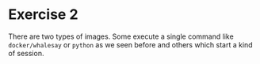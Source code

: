 # Exercise 2

There are two types of images. Some execute a single command like `docker/whalesay` or `python` as we seen before and others which start a kind of session.
